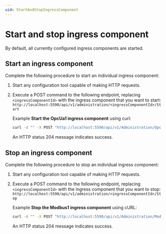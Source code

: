 ```yaml
---
uid: StartAndStopIngressComponent
---
```


# Start and stop ingress component

By default, all currently configured ingress components are started.

## Start an ingress component

Complete the following procedure to start an individual ingress component:

1. Start any configuration tool capable of making HTTP requests.
2. Execute a POST command to the following endpoint, replacing `<ingressComponentId>` with the ingress component that you want to start: `http://localhost:5590/api/v1/administration/<ingressComponentId>/Start`
    
    Example **Start the OpcUa1 ingress component** using curl:

    ```bash
    curl -d "" -X POST "http://localhost:5590/api/v1/Administration/OpcUa1/Start"
    ```

    An HTTP status 204 message indicates success.

## Stop an ingress component

Complete the following procedure to stop an individual ingress component:

1. Start any configuration tool capable of making HTTP requests.
2. Execute a POST command to the following endpoint, replacing `<ingressComponentId>` with the ingress component that you want to stop: `http://localhost:5590/api/v1/administration/<ingressComponentId>/Stop`

    Example **Stop the Modbus1 ingress component** using cURL:

    ```bash
    curl -d "" -X POST "http://localhost:5590/api/v1/Administration/Modbus1/Stop"
    ```

    An HTTP status 204 message indicates success.
